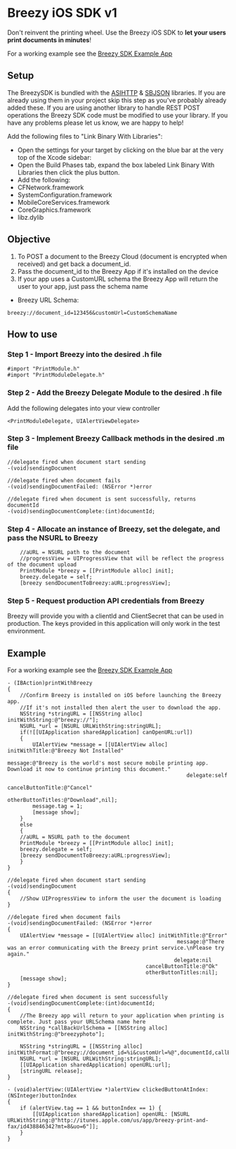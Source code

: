 Breezy iOS SDK v1
============================

Don't reinvent the printing wheel. Use the Breezy iOS SDK to **let your users print documents in minutes**!

For a working example see the [Breezy SDK Example App](https://github.com/breezy/Breezy-iOS-SDK-Example)

Setup
----------------

The BreezySDK is bundled with the [ASIHTTP](https://github.com/pokeb/asi-http-request/tree) & [SBJSON](https://github.com/stig/json-framework/) libraries. If you are already using them in your project skip this step as you've probably already added these.  If you are using another library to handle REST POST operations the Breezy SDK code must be modified to use your library. If you have any problems please let us know, we are happy to help!

Add the following files to "Link Binary With Libraries":

- Open the settings for your target by clicking on the blue bar at the very top of the Xcode sidebar:
- Open the Build Phases tab, expand the box labeled Link Binary With Libraries then click the plus button.
- Add the following: 
- CFNetwork.framework
- SystemConfiguration.framework
- MobileCoreServices.framework
- CoreGraphics.framework
- libz.dylib

Objective
----------------
1. To POST a document to the Breezy Cloud (document is encrypted when received) and get back a document_id.
2. Pass the document_id to the Breezy App if it's installed on the device
3. If your app uses a CustomURL schema the Breezy App will return the user to your app, just pass the schema name

- Breezy URL Schema:
```
breezy://document_id=123456&customUrl=CustomSchemaName
```

How to use
----------------

### Step 1 - Import Breezy into the desired .h file
```objc
#import "PrintModule.h"
#import "PrintModuleDelegate.h"
```

### Step 2 - Add the Breezy Delegate Module to the desired .h file
Add the following delegates into your view controller
```
<PrintModuleDelegate, UIAlertViewDelegate>
```

### Step 3 - Implement Breezy Callback methods in the desired .m file
```objc
//delegate fired when document start sending
-(void)sendingDocument 
```

```objc
//delegate fired when document fails
-(void)sendingDocumentFailed: (NSError *)error 
```

```objc
//delegate fired when document is sent successfully, returns documentId
-(void)sendingDocumentComplete:(int)documentId; 
```

### Step 4 - Allocate an instance of Breezy, set the delegate, and pass the NSURL to Breezy
```objc
	//aURL = NSURL path to the document
	//progressView = UIProgressView that will be reflect the progress of the document upload
    PrintModule *breezy = [[PrintModule alloc] init];
    breezy.delegate = self;
    [breezy sendDocumentToBreezy:aURL:progressView];
```

### Step 5 - Request production API credentials from Breezy
Breezy will provide you with a clientId and ClientSecret that can be used in production. The keys provided in this application will only work in the test environment.

Example
----------------

For a working example see the [Breezy SDK Example App](https://github.com/breezy/Breezy-iOS-SDK-Example)

```objc
- (IBAction)printWithBreezy 
{
    //Confirm Breezy is installed on iOS before launching the Breezy app. 
    //If it's not installed then alert the user to download the app.
    NSString *stringURL = [[NSString alloc] initWithString:@"breezy://"];
    NSURL *url = [NSURL URLWithString:stringURL];
    if(![[UIApplication sharedApplication] canOpenURL:url])
    {
        UIAlertView *message = [[UIAlertView alloc] initWithTitle:@"Breezy Not Installed"
                                                          message:@"Breezy is the world's most secure mobile printing app.  Download it now to continue printing this document."
                                                         delegate:self
                                                cancelButtonTitle:@"Cancel"
                                                otherButtonTitles:@"Download",nil];
        message.tag = 1;
        [message show];
    }
    else
    {
	//aURL = NSURL path to the document
    PrintModule *breezy = [[PrintModule alloc] init];
    breezy.delegate = self;
    [breezy sendDocumentToBreezy:aURL:progressView];
    }
}
```

```objc
//delegate fired when document start sending
-(void)sendingDocument
{   
    //Show UIProgressView to inform the user the document is loading
}
```

```objc
//delegate fired when document fails
-(void)sendingDocumentFailed: (NSError *)error
{
    UIAlertView *message = [[UIAlertView alloc] initWithTitle:@"Error"
                                                      message:@"There was an error communicating with the Breezy print service.\nPlease try again."
                                                     delegate:nil
                                            cancelButtonTitle:@"Ok"
                                            otherButtonTitles:nil];
    [message show];
}
```

```objc
//delegate fired when document is sent successfully
-(void)sendingDocumentComplete:(int)documentId;
{
	//The Breezy app will return to your application when printing is complete. Just pass your URLSchema name here
	NSString *callBackUrlSchema = [[NSString alloc] initWithString:@"breezyphoto"];

    NSString *stringURL = [[NSString alloc] initWithFormat:@"breezy://document_id=%i&customUrl=%@",documentId,callBackUrlSchema];
    NSURL *url = [NSURL URLWithString:stringURL];
    [[UIApplication sharedApplication] openURL:url];
    [stringURL release];
}
```
```objc
- (void)alertView:(UIAlertView *)alertView clickedButtonAtIndex:(NSInteger)buttonIndex
{
    if (alertView.tag == 1 && buttonIndex == 1) {
        [[UIApplication sharedApplication] openURL: [NSURL URLWithString:@"http://itunes.apple.com/us/app/breezy-print-and-fax/id438846342?mt=8&uo=6"]];
    }
}
```
